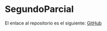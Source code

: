 # SegundoParcial

El enlace al repositorio es el siguiente: [GitHub](https://github.com/MiguelGG03/SegundoParcial.git)